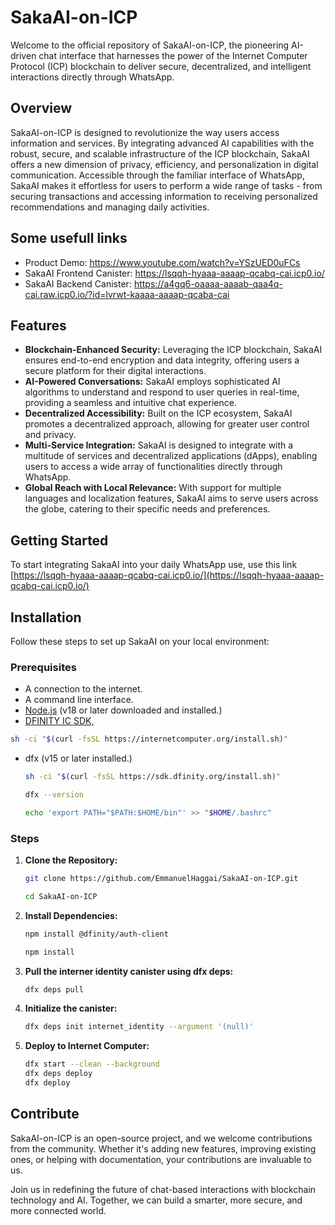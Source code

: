 # SakaAI-on-ICP

Welcome to the official repository of SakaAI-on-ICP, the pioneering AI-driven chat interface that harnesses the power of the Internet Computer Protocol (ICP) blockchain to deliver secure, decentralized, and intelligent interactions directly through WhatsApp.

## Overview

SakaAI-on-ICP is designed to revolutionize the way users access information and services. By integrating advanced AI capabilities with the robust, secure, and scalable infrastructure of the ICP blockchain, SakaAI offers a new dimension of privacy, efficiency, and personalization in digital communication. Accessible through the familiar interface of WhatsApp, SakaAI makes it effortless for users to perform a wide range of tasks - from securing transactions and accessing information to receiving personalized recommendations and managing daily activities.

## Some usefull links
- Product Demo: https://www.youtube.com/watch?v=YSzUED0uFCs
- SakaAI Frontend Canister: https://lsqqh-hyaaa-aaaap-qcabq-cai.icp0.io/
- SakaAI Backend Canister:  https://a4gq6-oaaaa-aaaab-qaa4q-cai.raw.icp0.io/?id=lvrwt-kaaaa-aaaap-qcaba-cai

## Features

- **Blockchain-Enhanced Security:** Leveraging the ICP blockchain, SakaAI ensures end-to-end encryption and data integrity, offering users a secure platform for their digital interactions.
- **AI-Powered Conversations:** SakaAI employs sophisticated AI algorithms to understand and respond to user queries in real-time, providing a seamless and intuitive chat experience.
- **Decentralized Accessibility:** Built on the ICP ecosystem, SakaAI promotes a decentralized approach, allowing for greater user control and privacy.
- **Multi-Service Integration:** SakaAI is designed to integrate with a multitude of services and decentralized applications (dApps), enabling users to access a wide array of functionalities directly through WhatsApp.
- **Global Reach with Local Relevance:** With support for multiple languages and localization features, SakaAI aims to serve users across the globe, catering to their specific needs and preferences.

## Getting Started

To start integrating SakaAI into your daily WhatsApp use, use this link [https://lsqqh-hyaaa-aaaap-qcabq-cai.icp0.io/](https://lsqqh-hyaaa-aaaap-qcabq-cai.icp0.io/)


## Installation
Follow these steps to set up SakaAI on your local environment:

### Prerequisites

- A connection to the internet.
- A command line interface.
- [Node.js](https://nodejs.org/en) (v18 or later downloaded and installed.)
- [DFINITY IC SDK,](https://internetcomputer.org/docs/current/developer-docs/setup/install/)
```bash
sh -ci "$(curl -fsSL https://internetcomputer.org/install.sh)"
```
- dfx (v15 or later installed.)
  ```bash
  sh -ci "$(curl -fsSL https://sdk.dfinity.org/install.sh)"
  
  dfx --version

  echo 'export PATH="$PATH:$HOME/bin"' >> "$HOME/.bashrc"
  ```
   
### Steps

1. **Clone the Repository:**

   ```bash
   git clone https://github.com/EmmanuelHaggai/SakaAI-on-ICP.git
   
   cd SakaAI-on-ICP
   ```
   
2. **Install Dependencies:**

   ```bash
   npm install @dfinity/auth-client
   
   npm install
   ```
3. **Pull the interner identity canister using dfx deps:**
   ```bash
   dfx deps pull
   ```
4. **Initialize the canister:**
   ```bash
   dfx deps init internet_identity --argument '(null)'
   ```
5. **Deploy to Internet Computer:**

   ```bash
   dfx start --clean --background
   dfx deps deploy
   dfx deploy
   ```

## Contribute

SakaAI-on-ICP is an open-source project, and we welcome contributions from the community. Whether it's adding new features, improving existing ones, or helping with documentation, your contributions are invaluable to us.

Join us in redefining the future of chat-based interactions with blockchain technology and AI. Together, we can build a smarter, more secure, and more connected world.


